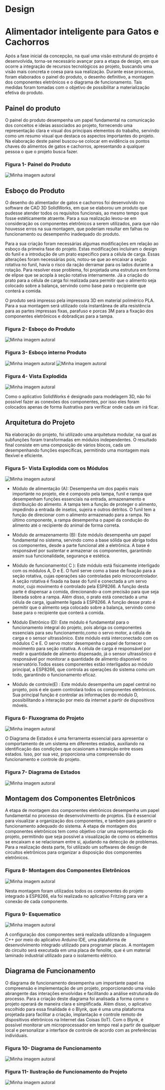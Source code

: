 # Design

# Alimentador  inteligente  para Gatos e Cachorros

Após a fase inicial da  concepção, na qual uma visão estrutural do projeto é desenvolvida, torna-se necessário  avançar para a etapa de design, em que ocorre a integração de recursos tecnológicos ao projeto, buscando uma visão mais concreta e coesa para sua realização. Durante esse processo, foram elaborados o painel do produto,  o desenho definitivo,  a montagem dos componentes eletrônicos e o diagrama de funcionamento. Tais medidas foram tomadas com o objetivo de possibilitar a materialização efetiva do produto.

## Painel do produto 

O painel do produto desempenha um papel fundamental na comunicação dos conceitos e ideias associados ao projeto, fornecendo uma representação clara e visual dos principais elementos do trabalho, servindo como um resumo visual que destaca os aspectos importantes  do  projeto. 
Na elaboração deste painel buscou-se  colocar em evidência os pontos chaves do alimentos de gatos e cachorros, apresentando a qualquer pessoa o que o projeto busca fazer.

 ### Figura 1- Painel do Produto

![Minha imagem autoral](imgs/painel.png)


## Esboço do Produto

O desenho do alimentador de gatos e cachorros foi desenvolvido no software de CAD 3D SolidWorks, em que se elaborou um produto que pudesse  atender  todos os requisitos funcionais, ao mesmo tempo que fosse estéticamente atraente. Para a sua realização levou-se em consideração os componentes eletrônicos a serem utilizados, para que não houvesse erros na sua montagem, que poderiam resultar em falhas no funcionamento ou desempenho inadequado do produto.

Para a sua criação foram  necessárias algumas  modificações em relação  ao esboço da primeira fase do projeto. Estas modificações incluíram o design do funil e a introdução de um prato específico para a célula de carga. Essas alterações foram necessárias pois, notou-se que ao encaixar a seção rotativa no funil, havia o risco da ração derramar para os lados durante a rotação. Para resolver esse problema, foi projetada uma estrutura em forma de elipse que se acopla à seção rotativa internamente. Já a criação do prato para a célula de carga foi realizada
para permitir que o alimento seja colocado sobre a balança, servindo como base para o recipiente que conterá a comida.

O produto será impresso pela impressora 3D em material polimérico PLA. Para a sua montagem será utilizado cola instantânea de  alta resistência para as partes  impressas fixas, parafuso e porcas 3M para a fixação dos componentes eletrônicos e dobradiças para a tampa.  


### Figura 2- Esboço do Produto

 ![Minha imagem autoral](imgs/Esboço.png)

 ### Figura 3- Esboço interno Produto
  ![Minha imagem autoral](imgs/Esboçoaberto.png)
   ![Minha imagem autoral](imgs/Esboçoaberto2.png)

 ### Figura 4- Vista Explodida 

![Minha imagem autoral](imgs/VistaExplodida.png)

Como o aplicativo SolidWorks é  designado para modelagem 3D, não foi possível fazer as conexões dos componentes, por isso eles foram colocados apenas de forma ilustrativa para verificar onde cada um  irá   ficar.

## Arquitetura do Projeto 
Na elaboração do projeto, foi utilizado uma arquitetura modular, na qual as subfunções foram transformadas em módulos independentes. O resultado final consiste em uma composição de vários blocos, cada um desempenhando funções específicas, permitindo uma montagem mais flexível e eficiente.

### Figura 5- Vista Explodida com os Módulos
 
![Minha imagem autoral](imgs/Vistacommodulos.png)


* Módulo de alimentação (A): Desempenha um dos papéis mais importante no projeto, ele é composto pela  tampa, funil e rampa que desempenham  funções essenciais na entrada, armazenamento e distribuição do alimento. A tampa tem a função de proteger o alimento, impedindo a entrada de insetos, sujeira  e outros detritos. O funil tem a função de direcionar com o alimento armazenado para a rampa. No último componente, a  rampa desempenha o papel  da  condução do alimento até o recipiente do animal  de forma correta. 

* Módulo de armazenamento (B): Este módulo desempenha um papel fundamental no sistema, servindo como a base sólida que abriga todos os componentes, desde a parte funcional até a eletrônica. A base é responsável por sustentar e armazenar os componentes, garantindo assim sua funcionalidade, segurança e estética.

* Módulo de funcionamento( C ): Este módulo está fisicamente interligado com os módulos A,  D e E. O funil serve como a base de fixação para a seção rotativa, cujas operações são controladas pelo microcontrolador. A seção rotativa é fixada na base do funil e conectada a um servo motor, cujo movimento é controlado pela ESP8266. A função desta parte é dispensar a comida, direcionando-a com precisão para que seja liberada sobre a rampa. Além disso, o prato  está conectado a uma célula de carga, igualmente ligada à ESP8266. A função desse prato é permitir que o alimento seja colocado sobre a balança, servindo como base para o recipiente que conterá a comida.

* Módulo Eletrônico (D): Este módulo é fundamental para o funcionamento integral do projeto, pois abriga os  componentes essenciais para seu funcionamento,como  o servo motor, a célula de carga e o sensor ultrassônico. Este módulo está interconectado com os módulos C e E. O servo motor desempenha o papel de fornecer o movimento para seção rotativa. A célula de carga é responsável por medir a quantidade de alimento dispensado, já o sensor ultrassônico é responsável por monitorar a quantidade de alimento disponível no reservatório.Todos esses componentes estão interligados ao módulo principal, a ESP8266, que controla as operações do sistema como um todo, garantindo o  funcionamento eficaz. 

* Módulo de controle(E) : Este módulo desempenha um papel central no projeto, pois é ele quem controlará todos os componentes eletrônicos. Sua principal função é controlar as informações do módulo D, possibilitando a interação por meio da internet a partir  de dispositivos móveis. 

### Figura 6- Fluxograma do Projeto

![Minha imagem autoral](imgs/Fluxograma.png)

O Diagrama de Estados é uma ferramenta essencial para apresentar o comportamento de um sistema em diferentes estados, auxiliando na identificação das condições que ocasionam a transição entre esses estados. Isso, por sua vez, proporciona uma compreensão do funcionamento e controle do projeto. 


 ### Figura 7- Diagrama de Estados 
 ![Minha imagem autoral](imgs/diagrama.png)

## Montagem dos Componentes Eletrônicos

A etapa de montagem dos componentes eletrônicos desempenha um papel fundamental no processo de desenvolvimento de projetos. Ela é essencial para visualizar a organização dos componentes, e também para garantir o funcionamento adequado do sistema. A etapa de montagem dos componentes eletrônicos tem como objetivo criar uma representação  do projeto, permitindo que seja possível a visualização de como os elementos se encaixam e se relacionam entre si, ajudando  na detecção de problemas.
Para a realização desta parte, foi utilizado um softwares de design de circuitos eletrônicos para organizar a disposição dos componentes eletrônicos. 

### Figura 8- Montagem dos Componentes Eletrônicos 

![Minha imagem autoral](imgs/montagem1.png)

Nesta montagem foram utilizados todos os componentes do projeto integrado à ESP8266, ela  foi realizada no aplicativo Fritzing para ver a conexão de cada componente.
### Figura 9- Esquematico 
 ![Minha imagem autoral](imgs/esquematico.png)

A configuração dos componentes será realizada utilizando a linguagem C++ por meio do aplicativo Arduino IDE, uma plataforma de desenvolvimento integrado utilizado para programar placas. A montagem do circuito será executada em uma placa de fenolite, que é um material  laminado industrial utilizado para  o isolamento elétrico. 

## Diagrama de Funcionamento 

O diagrama de funcionamento desempenha um  importante papel na compreensão e implementação de um projeto, proporcionando uma visão abrangente das interações envolvidas e facilitando a análise estruturada do processo. Para a criação deste diagrama foi analisada a forma como o projeto operará de maneira clara e simplificada. Além disso, o aplicativo escolhido para essa finalidade é o Blynk,  que é uma  uma plataforma projetada para facilitar a criação, implantação e controle remoto  de dispositivos eletrônicos na Internet das Coisas (IoT).  Com o Blynk, é possível monitorar um microprocessador em tempo real a partir de qualquer local e personalizar a interface de controle de acordo com as preferências individuais.

### Figura 10- Diagrama de Funcionamento 

![Minha imagem autoral](imgs/Funcionamento.png)
 
### Figura 11- Ilustração de Funcionamento do Projeto
![Minha imagem autoral](imgs/ilustração.png)